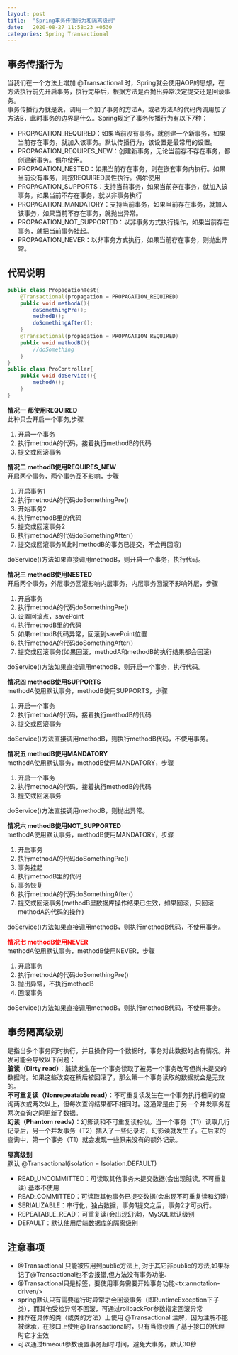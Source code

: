 ```yaml
---
layout: post
title:  "Spring事务传播行为和隔离级别"
date:   2020-08-27 11:58:23 +0530
categories: Spring Transactional
---
```

## 事务传播行为
当我们在一个方法上增加 @Transactional 时，Spring就会使用AOP的思想，在方法执行前先开启事务，执行完毕后，根据方法是否抛出异常决定提交还是回滚事务。  
事务传播行为就是说，调用一个加了事务的方法A，或者方法A的代码内调用加了方法B，此时事务的边界是什么。Spring规定了事务传播行为有以下7种：  
- PROPAGATION_REQUIRED：如果当前没有事务，就创建一个新事务，如果当前存在事务，就加入该事务。默认传播行为，该设置是最常用的设置。
- PROPAGATION_REQUIRES_NEW：创建新事务，无论当前存不存在事务，都创建新事务。偶尔使用。
- PROPAGATION_NESTED：如果当前存在事务，则在嵌套事务内执行。如果当前没有事务，则按REQUIRED属性执行。偶尔使用
- PROPAGATION_SUPPORTS：支持当前事务，如果当前存在事务，就加入该事务，如果当前不存在事务，就以非事务执行
- PROPAGATION_MANDATORY：支持当前事务，如果当前存在事务，就加入该事务，如果当前不存在事务，就抛出异常。
- PROPAGATION_NOT_SUPPORTED：以非事务方式执行操作，如果当前存在事务，就把当前事务挂起。
- PROPAGATION_NEVER：以非事务方式执行，如果当前存在事务，则抛出异常。

## 代码说明
```java
public class PropagationTest{
    @Transactional(propagation = PROPAGATION_REQUIRED)    
    public void methodA(){
        doSomethingPre();
        methodB();
        doSomethingAfter();
    }
    @Transactional(propagation = PROPAGATION_REQUIRED)
    public void methodB(){
        //doSomething
    }   
}
public class ProController{
    public void doService(){
        methodA();
    }
}
```
**情况一 都使用REQUIRED**  
此种只会开启一个事务,步骤  
1. 开启一个事务
2. 执行methodA的代码，接着执行methodB的代码
3. 提交或回滚事务

**情况二 methodB使用REQUIRES_NEW**  
开启两个事务，两个事务互不影响，步骤  
1. 开启事务1
2. 执行methodA的代码doSomethingPre()
3. 开始事务2
4. 执行methodB里的代码
5. 提交或回滚事务2
6. 执行methodA的代码doSomethingAfter()
7. 提交或回滚事务1(此时methodB的事务已提交，不会再回滚)

doService()方法如果直接调用methodB，则开启一个事务，执行代码。

**情况三 methodB使用NESTED**  
开启两个事务，外层事务回滚影响内层事务，内层事务回滚不影响外层，步骤  
1. 开启事务
2. 执行methodA的代码doSomethingPre()
3. 设置回滚点，savePoint
4. 执行methodB里的代码
5. 如果methodB代码异常，回滚到savePoint位置
6. 执行methodA的代码doSomethingAfter()
7. 提交或回滚事务(如果回滚，methodA和methodB的执行结果都会回滚)  

doService()方法如果直接调用methodB，则开启一个事务，执行代码。

**情况四 methodB使用SUPPORTS**  
methodA使用默认事务，methodB使用SUPPORTS，步骤    
1. 开启一个事务
2. 执行methodA的代码，接着执行methodB的代码
3. 提交或回滚事务

doService()方法直接调用methodB，则执行methodB代码，不使用事务。

**情况五 methodB使用MANDATORY**  
methodA使用默认事务，methodB使用MANDATORY，步骤    
1. 开启一个事务
2. 执行methodA的代码，接着执行methodB的代码
3. 提交或回滚事务

doService()方法直接调用methodB，则抛出异常。

**情况六 methodB使用NOT_SUPPORTED**  
methodA使用默认事务，methodB使用MANDATORY，步骤  
1. 开启事务
2. 执行methodA的代码doSomethingPre()
3. 事务挂起
4. 执行methodB里的代码
5. 事务恢复
6. 执行methodA的代码doSomethingAfter()
7. 提交或回滚事务(methodB里数据库操作结果已生效，如果回滚，只回滚methodA的代码的操作)  

doService()方法如果直接调用methodB，则执行methodB代码，不使用事务。

<font color=#FF0000>**情况七 methodB使用NEVER**</font>  
methodA使用默认事务，methodB使用NEVER，步骤 
1. 开启事务
2. 执行methodA的代码doSomethingPre()
3. 抛出异常，不执行methodB
4. 回滚事务

doService()方法如果直接调用methodB，则执行methodB代码，不使用事务。

## 事务隔离级别
是指当多个事务同时执行，并且操作同一个数据时，事务对此数据的占有情况。并发可能会导致以下问题：  
**脏读（Dirty read）**：脏读发生在一个事务读取了被另一个事务改写但尚未提交的数据时。如果这些改变在稍后被回滚了，那么第一个事务读取的数据就会是无效的。  
**不可重复读（Nonrepeatable read）**：不可重复读发生在一个事务执行相同的查询两次或两次以上，但每次查询结果都不相同时。这通常是由于另一个并发事务在两次查询之间更新了数据。  
**幻读（Phantom reads）**：幻影读和不可重复读相似。当一个事务（T1）读取几行记录后，另一个并发事务（T2）插入了一些记录时，幻影读就发生了。在后来的查询中，第一个事务（T1）就会发现一些原来没有的额外记录。  

**隔离级别**  
默认 @Transactional(isolation = Isolation.DEFAULT)  
- READ_UNCOMMITTED：可读取其他事务未提交数据(会出现脏读, 不可重复读) 基本不使用    
- READ_COMMITTED：可读取其他事务已提交数据(会出现不可重复读和幻读) 
- SERIALIZABLE：串行化，独占数据，事务1提交之后，事务2才可执行。 
- REPEATABLE_READ：可重复读(会出现幻读)，MySQL默认级别   
- DEFAULT：默认使用后端数据库的隔离级别   

## 注意事项
- @Transactional 只能被应用到public方法上, 对于其它非public的方法,如果标记了@Transactional也不会报错,但方法没有事务功能.
- @Transactional只是标签，要使用事务需要开始事务功能\<tx:annotation-driven/>
- spring默认只有需要运行时异常才会回滚事务（即RuntimeException下子类），而其他受检异常不回滚，可通过rollbackFor参数指定回滚异常
- 推荐在具体的类（或类的方法）上使用 @Transactional 注解，因为注解不能被继承，在接口上使用@Transactional时，只有当你设置了基于接口的代理时它才生效
- 可以通过timeout参数设置事务超时时间，避免大事务，默认30秒